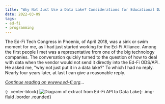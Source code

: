 ```yaml
---
title: "Why Not Just Use a Data Lake? Considerations for Educational Data in the Ed-Fi Ecosystem"
date: 2022-03-09
tags:
- ed-fi
- programming
---
```


The Ed-Fi Tech Congress in Phoenix, of April 2018, was a sink or swim moment for
me, as I had just started working for the Ed-Fi Alliance. Among the first people
I met was a representative from one of the big technology companies. The
conversation quickly turned to the question of how to deal with data when the
vendor would not send it directly into the Ed-Fi ODS/API. He asked me, "why not
just put it in a data lake?" To which I had no reply. Nearly four years later,
at last I can give a reasonable reply.

_[Continue reading on wwww.ed-fi.org](https://www.ed-fi.org/blog/2022/03/why-not-just-use-a-data-lake-considerations-for-educational-data-in-the-ed-fi-ecosystem/)..._

{: .center-block}
![Diagram of extract from Ed-Fi API to Data Lake](/img/data-lake-768x400.webp){: .img-fluid .border .rounded}
